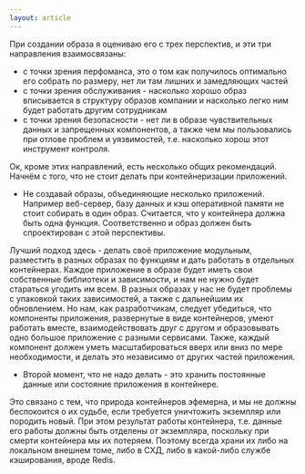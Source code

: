 ```yaml
---
layout: article
---
```

При создании образа я оцениваю его с трех перспектив, и эти три направления взаимосвязаны:

- с точки зрения перфоманса, это о том как получилось оптимально его собрать по размеру, нет ли там лишних и замедляющих частей
- с точки зрения обслуживания - насколько хорошо образ вписывается в структуру образов компании и насколько легко ним будет работать другим сотрудникам
- с точки зрения безопасности - нет ли в образе чувствительных данных и запрещенных компонентов, а также чем мы пользовались при отлове проблем и уязвимостей, т.е. насколько хорош этот инструмент контроля.

Ок, кроме этих направлений, есть несколько общих рекомендаций. Начнём с того, что не стоит делать при контейнеризации приложений.

- Не создавай образы, объединяющие несколько приложений. Например веб-сервер, базу данных и кэш оперативной памяти не стоит собирать в один образ. Считается, что у контейнера должна быть одна функция. Соответственно и образ должен быть спроектирован с этой перспективы.

Лучший подход здесь - делать своё приложение модульным, разместить в разных образах по функциям и дать работать в отдельных контейнерах. Каждое приложение в образе будет иметь свои собственные библиотеки и зависимости, и нам не нужно будет стараться угодить им всем.
В разных образах у нас не будет проблемы с упаковкой таких зависимостей, а также с дальнейшим их обновлением. Но нам, как разработчикам, следует убедиться, что компоненты приложения, развернутые в виде контейнеров, умеют работать вместе, взаимодействовать друг с другом и образовывать одно большое приложение с разными сервисами. Также, каждый компонент должен уметь масштабироваться вверх или вниз по мере необходимости, и делать это независимо от других частей приложения.

- Второй момент, что не надо делать - это хранить постоянные данные или состояние приложения в контейнере.

Это связано с тем, что природа контейнеров эфемерна, и мы не должны беспокоится о их судьбе, если требуется уничтожить экземпляр или породить новый. При этом результат работы контейнера, т.е. данные его работы должны быть отделены от экземпляра, поскольку при смерти контейнера мы их потеряем. Поэтому всегда храни их либо на локальном внешнем томе, либо в СХД, либо в какой-либо службе кэширования, вроде Redis.

